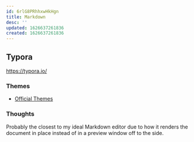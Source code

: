 ```yaml
---
id: 6rlG8PRhhxwHkHgn
title: Markdown
desc: ''
updated: 1626637261836
created: 1626637261836
---
```


## Typora

<https://typora.io/>

### Themes

- [Official Themes](https://theme.typora.io/)

### Thoughts

Probably the closest to my ideal Markdown editor due to how it renders the document in place instead of in a preview window off to the side.
